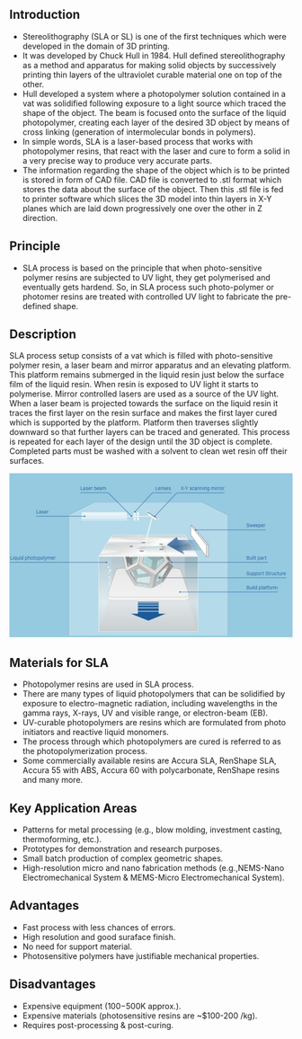 ## Introduction
* Stereolithography (SLA or SL) is one of the first techniques which were developed in the domain of 3D printing.
* It was developed by Chuck Hull in 1984. Hull defined stereolithography as a method and apparatus for making solid objects by successively printing thin layers of the ultraviolet curable material one on top of the other.
* Hull developed a system where a photopolymer solution contained in a vat was solidified following exposure to a light source which traced the shape of the object. The beam is focused onto the surface of the liquid photopolymer, creating each layer of the desired 3D object by means of cross linking (generation of intermolecular bonds in polymers).
* In simple words, SLA is a laser-based process that works with photopolymer resins, that react with the laser and cure to form a solid in a very precise way to produce very accurate parts. 
* The information regarding the shape of the object which is to be printed is stored in form of CAD file. CAD file is converted to .stl format which stores the data about the surface of the object. Then this .stl file is fed to printer software which slices the 3D model into thin layers in X-Y planes which are laid down progressively one over the other in Z direction. 


## Principle
* SLA process is based on the principle that when photo-sensitive polymer resins are subjected to UV light, they get polymerised and eventually gets hardend. So, in SLA process such photo-polymer or photomer resins are treated with controlled UV light to fabricate the pre-defined shape. 

## Description
SLA process setup consists of a vat which is filled with photo-sensitive polymer resin, a laser beam and mirror apparatus and an elevating platform. This platform remains submerged in the liquid resin just below the surface film of the liquid resin. When resin is exposed to UV light it starts to polymerise. Mirror controlled lasers are used as a source of the UV light. When a laser beam is projected towards the surface on the liquid resin it traces the first layer on the resin surface and makes the first layer cured which is supported by the platform. Platform then traverses slightly downward so that further layers can be traced and generated. This process is repeated for each layer of the design until the 3D object is complete. Completed parts must be washed with a solvent to clean wet resin off their surfaces. 

 ![SLA](images/SLA.jpg "SLA.jpg")


## Materials for SLA 
* Photopolymer resins are used in SLA process.
* There are many types of liquid photopolymers that can be solidified by exposure to electro-magnetic radiation, including wavelengths in the gamma rays, X-rays, UV and visible range, or electron-beam (EB).
* UV-curable photopolymers are resins which are formulated from photo initiators and reactive liquid monomers. 
* The process through which photopolymers are cured is referred to as the photopolymerization process.
* Some commercially available resins are Accura SLA, RenShape SLA, Accura 55 with ABS, Accura 60 with polycarbonate, RenShape resins and many more.

## Key Application Areas
* Patterns for metal processing (e.g., blow molding, investment casting, thermoforming, etc.).
* Prototypes for demonstration and research purposes.
* Small batch production of complex geometric shapes.
* High-resolution micro and nano fabrication methods (e.g.,NEMS-Nano Electromechanical System & MEMS-Micro Electromechanical System).

## Advantages
* Fast process with less chances of errors.
* High resolution and good suraface finish.
* No need for support material.
* Photosensitive polymers have justifiable mechanical properties.

## Disadvantages
* Expensive equipment ($100-$500K approx.).
* Expensive materials (photosensitive resins are ~$100-200 /kg).
* Requires post-processing & post-curing.